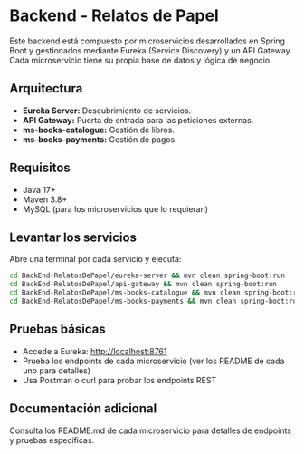 # Backend - Relatos de Papel

Este backend está compuesto por microservicios desarrollados en Spring Boot y gestionados mediante Eureka (Service Discovery) y un API Gateway. Cada microservicio tiene su propia base de datos y lógica de negocio.

## Arquitectura
- **Eureka Server:** Descubrimiento de servicios.
- **API Gateway:** Puerta de entrada para las peticiones externas.
- **ms-books-catalogue:** Gestión de libros.
- **ms-books-payments:** Gestión de pagos.

## Requisitos
- Java 17+
- Maven 3.8+
- MySQL (para los microservicios que lo requieran)

## Levantar los servicios
Abre una terminal por cada servicio y ejecuta:

```sh
cd BackEnd-RelatosDePapel/eureka-server && mvn clean spring-boot:run
cd BackEnd-RelatosDePapel/api-gateway && mvn clean spring-boot:run
cd BackEnd-RelatosDePapel/ms-books-catalogue && mvn clean spring-boot:run
cd BackEnd-RelatosDePapel/ms-books-payments && mvn clean spring-boot:run
```

## Pruebas básicas
- Accede a Eureka: [http://localhost:8761](http://localhost:8761)
- Prueba los endpoints de cada microservicio (ver los README de cada uno para detalles)
- Usa Postman o curl para probar los endpoints REST

## Documentación adicional
Consulta los README.md de cada microservicio para detalles de endpoints y pruebas específicas. 